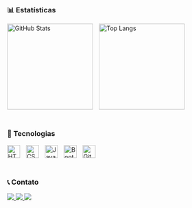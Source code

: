 

<!-- Container Principal -->
<div style="display: flex; justify-content: space-between; flex-wrap: wrap; gap: 20px;">

  <!-- Estatísticas do GitHub -->
  <div style="flex: 1; min-width: 300px;">
    <h3>📊 Estatísticas</h3>
    <img 
      alt="GitHub Stats" 
      height="200" 
      style="padding-right: 10px;" 
      src="https://github-readme-stats.vercel.app/api?username=GabrieIPujol&show_icons=true&theme=tokyonight&include_all_commits=true&locale=pt-br" 
    />
    <img 
      alt="Top Langs" 
      height="200" 
      src="https://github-readme-stats.vercel.app/api/top-langs/?username=GabrieIPujol&theme=tokyonight&layout=compact&custom_title=Tecnologias&langs_count=9" 
    />
  </div>

---

  <!-- Tecnologias -->
  <div style="flex: 1; min-width: 300px;">
    <h3>🧠 Tecnologias</h3>
    <img 
      alt="HTML" 
      width="30px" 
      style="padding-right: 10px;" 
      src="https://cdn.jsdelivr.net/gh/devicons/devicon@latest/icons/html5/html5-original.svg" 
    />
    <img 
      alt="CSS" 
      width="30px" 
      style="padding-right: 10px;" 
      src="https://cdn.jsdelivr.net/gh/devicons/devicon@latest/icons/css3/css3-original.svg" 
    />
    <img 
      alt="JavaScript" 
      width="30px" 
      style="padding-right: 10px;" 
      src="https://cdn.jsdelivr.net/gh/devicons/devicon@latest/icons/javascript/javascript-original.svg" 
    />
    <img 
      alt="Bootstrap" 
      width="30px" 
      style="padding-right: 10px;" 
      src="https://cdn.jsdelivr.net/gh/devicons/devicon@latest/icons/bootstrap/bootstrap-original.svg" 
    />
    <img 
      alt="Git" 
      width="30px" 
      style="padding-right: 10px;" 
      src="https://cdn.jsdelivr.net/gh/devicons/devicon@latest/icons/git/git-original.svg" 
    />
  </div>

---

  <!-- Contato -->
  <div style="flex: 1; min-width: 300px;">
    <h3>📞 Contato</h3>
    <p>
      <a href="https://www.instagram.com/biel_pujol/" target="_blank">
        <img src="https://img.shields.io/badge/-Instagram-%23E4405F?style=for-the-badge&logo=instagram&logoColor=white">
      </a>
      <a href="mailto:gabriel.pagvelosa@gmail.com">
        <img src="https://img.shields.io/badge/-Gmail-%23333?style=for-the-badge&logo=gmail&logoColor=white">
      </a>
      <a href="https://www.linkedin.com/in/gabriel-pujol-073577300" target="_blank">
        <img src="https://img.shields.io/badge/-LinkedIn-%230077B5?style=for-the-badge&logo=linkedin&logoColor=white">
      </a>
    </p>
  </div>
</div>
